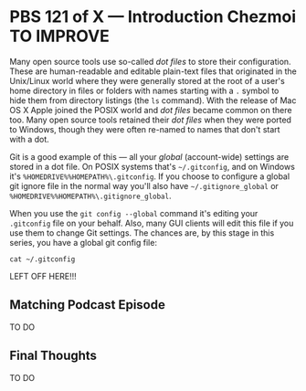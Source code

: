 # PBS 121 of X — Introduction Chezmoi TO IMPROVE

Many open source tools use so-called *dot files* to store their configuration. These are human-readable and editable plain-text files that originated in the Unix/Linux world where they were generally stored at the root of a user's home directory in files or folders with names starting with a `.` symbol to hide them from directory listings (the `ls` command). With the release of Mac OS X Apple joined the POSIX world and *dot files* became common on there too. Many open source tools retained their *dot files* when they were ported to Windows, though they were often re-named to names that don't start with a dot.

Git is a good example of this — all your *global* (account-wide) settings are stored in a dot file. On POSIX systems that's `~/.gitconfig`, and on Windows it's `%HOMEDRIVE%%HOMEPATH%\.gitconfig`. If you choose to configure a global git ignore file in the normal way you'll also have `~/.gitignore_global` or `%HOMEDRIVE%%HOMEPATH%\.gitignore_global`.

When you use the `git config --global` command it's editing your `.gitconfig` file on your behalf. Also, many GUI clients will edit this file if you use them to change Git settings. The chances are, by this stage in this series, you have a global git config file:

```
cat ~/.gitconfig
```

LEFT OFF HERE!!!

## Matching Podcast Episode

TO DO

## Final Thoughts

TO DO